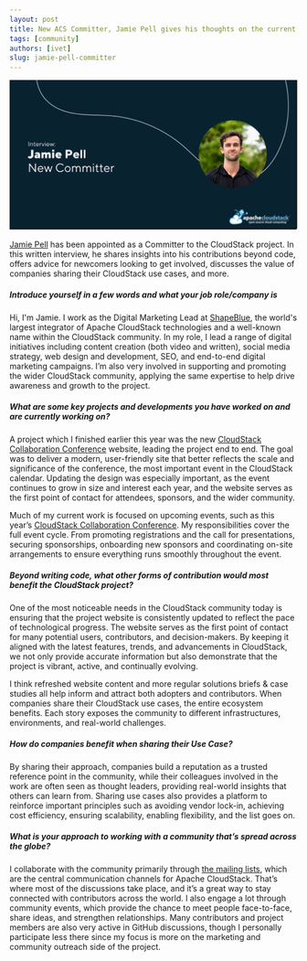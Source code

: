 ```yaml
---
layout: post
title: New ACS Committer, Jamie Pell gives his thoughts on the current state of the project
tags: [community]
authors: [ivet]
slug: jamie-pell-committer
---
```


![](Banner.png "Blog Header Image")


[Jamie Pell](https://www.linkedin.com/in/jamie-pell/) has been
appointed as a Committer to the CloudStack project. In this written
interview, he shares insights into his contributions beyond code,
offers advice for newcomers looking to get involved, discusses the
value of companies sharing their CloudStack use cases, and more.

<!-- truncate -->

##### Introduce yourself in a few words and what your job role/company is

Hi, I'm Jamie. I work as the Digital Marketing Lead at
[ShapeBlue](https://www.shapeblue.com/), the world's largest
integrator of Apache CloudStack technologies and a well-known name
within the CloudStack community. In my role, I lead a range of digital
initiatives including content creation (both video and written),
social media strategy, web design and development, SEO, and end-to-end
digital marketing campaigns. I’m also very involved in supporting and
promoting the wider CloudStack community, applying the same expertise
to help drive awareness and growth to the project.


##### What are some key projects and developments you have worked on and are currently working on?

A project which I finished earlier this year was the new [CloudStack
Collaboration Conference](https://www.cloudstackcollab.org/) website,
leading the project end to end. The goal was to deliver a modern,
user-friendly site that better reflects the scale and significance of
the conference, the most important event in the CloudStack
calendar. Updating the design was especially important, as the event
continues to grow in size and interest each year, and the website
serves as the first point of contact for attendees, sponsors, and the
wider community.

Much of my current work is focused on upcoming events, such as this
year’s [CloudStack Collaboration
Conference](https://www.cloudstackcollab.org/). My responsibilities
cover the full event cycle. From promoting registrations and the call
for presentations, securing sponsorships, onboarding new sponsors and
coordinating on-site arrangements to ensure everything runs smoothly
throughout the event.


##### Beyond writing code, what other forms of contribution would most benefit the CloudStack project?

One of the most noticeable needs in the CloudStack community today is
ensuring that the project website is consistently updated to reflect
the pace of technological progress. The website serves as the first
point of contact for many potential users, contributors, and
decision-makers. By keeping it aligned with the latest features,
trends, and advancements in CloudStack, we not only provide accurate
information but also demonstrate that the project is vibrant, active,
and continually evolving.

I think refreshed website content and more regular solutions briefs &
case studies all help inform and attract both adopters and
contributors. When companies share their CloudStack use cases, the
entire ecosystem benefits. Each story exposes the community to
different infrastructures, environments, and real-world challenges.


##### How do companies benefit when sharing their Use Case?

By sharing their approach, companies build a reputation as a trusted
reference point in the community, while their colleagues involved in
the work are often seen as thought leaders, providing real-world
insights that others can learn from. Sharing use cases also provides a
platform to reinforce important principles such as avoiding vendor
lock-in, achieving cost efficiency, ensuring scalability, enabling
flexibility, and the list goes on.


##### What is your approach to working with a community that’s spread across the globe?

I collaborate with the community primarily through [the mailing
lists](https://cloudstack.apache.org/mailing-lists/), which are the
central communication channels for Apache CloudStack. That’s where
most of the discussions take place, and it’s a great way to stay
connected with contributors across the world. I also engage a lot
through community events, which provide the chance to meet people
face-to-face, share ideas, and strengthen relationships. Many
contributors and project members are also very active in GitHub
discussions, though I personally participate less there since my focus
is more on the marketing and community outreach side of the project.
